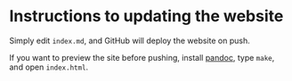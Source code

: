 # Instructions to updating the website

Simply edit `index.md`, and GitHub will deploy the website on push.

If you want to preview the site before pushing,
install [pandoc](https://pandoc.org), type `make`, and open `index.html`.
